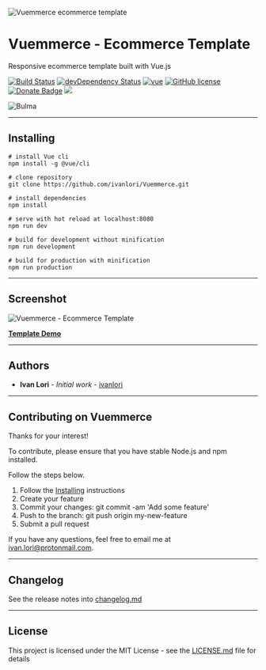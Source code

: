 ![Vuemmerce ecommerce template](http://svilpress.altervista.org/vuemmerce.jpg)

# Vuemmerce - Ecommerce Template

Responsive ecommerce template built with Vue.js

[![Build Status](https://travis-ci.org/ivanlori/Vuemmerce.svg)](https://travis-ci.org/ivanlori/Vuemmerce)
[![devDependency Status](https://david-dm.org/ivanlori/Vuemmerce/dev-status.svg)](https://david-dm.org/ivanlori/Vuemmerce#info=devDependencies)
[![vue](https://img.shields.io/badge/vue-2.6.10-brightgreen.svg)](https://github.com/vuejs/vue)
[![GitHub license](https://img.shields.io/github/license/ivanlori/Vuemmerce.svg)](https://github.com/ivanlori/Vuemmerce/blob/master/LICENSE)
[![Donate Badge](https://img.shields.io/badge/buy%20me%20a%20beer-donate-yellow.svg)](https://paypal.me/ivanlori)
[![](https://img.shields.io/twitter/url/https/github.com/ivanlori/Vuemmerce.svg?style=social)](https://twitter.com/intent/tweet?text=Wow:&url=https%3A%2F%2Fgithub.com%2Fivanlori%2FVuemmerce)

![Bulma](http://svilpress.altervista.org/made-with-bulma.png)

___

## Installing

```
# install Vue cli
npm install -g @vue/cli

# clone repository
git clone https://github.com/ivanlori/Vuemmerce.git

# install dependencies
npm install

# serve with hot reload at localhost:8080
npm run dev

# build for development without minification
npm run development

# build for production with minification
npm run production

```

___

## Screenshot
![Vuemmerce - Ecommerce Template](http://svilpress.altervista.org/screen.png "Vuemmerce - Ecommerce Browser Preview")

**[Template Demo](http://svilpress.altervista.org/)**

___

## Authors

* **Ivan Lori** - *Initial work* - [ivanlori](https://github.com/ivanlori)

___

## Contributing on Vuemmerce

Thanks for your interest!

To contribute, please ensure that you have stable Node.js and npm installed.

Follow the steps below.

1. Follow the [Installing](#installing) instructions
2. Create your feature
3. Commit your changes: git commit -am 'Add some feature'
4. Push to the branch: git push origin my-new-feature
5. Submit a pull request

If you have any questions, feel free to email me at [ivan.lori@protonmail.com](mailto:ivan.lori@protonmail.com).

___

## Changelog

See the release notes into [changelog.md](changelog.md)

___

## License

This project is licensed under the MIT License - see the [LICENSE.md](LICENSE.md) file for details
